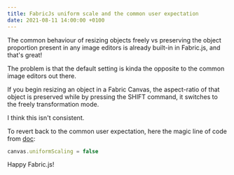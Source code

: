```yaml
---
title: FabricJs uniform scale and the common user expectation
date: 2021-08-11 14:00:00 +0100
---
```




The common behaviour of resizing objects freely vs preserving the object proportion present in any image editors is already built-in in Fabric.js, and that's great!

The problem is that the default setting is kinda the opposite to the common image editors out there.

If you begin resizing an object in a Fabric Canvas, the aspect-ratio of that object is preserved while by pressing the SHIFT command, it switches to the freely transformation mode.

I think this isn't consistent.

To revert back to the common user expectation, here the magic line of code from [doc](http://fabricjs.com/docs/fabric.Canvas.html#uniScaleKey):

```js
canvas.uniformScaling = false
```

Happy Fabric.js!